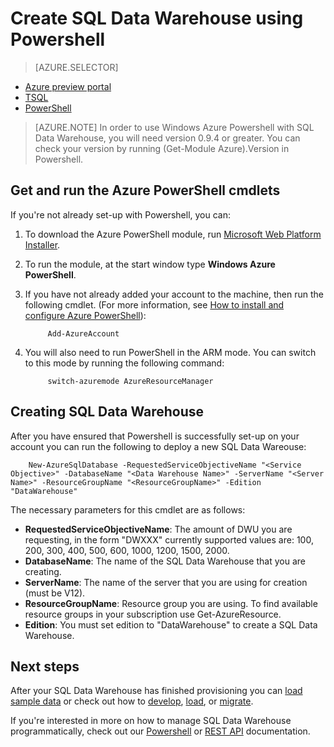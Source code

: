 <properties
   pageTitle="Create SQL Data Warehouse by using Powershell | Windows Azure"
   description="Create SQL Data Warehouse by using Powershell"
   services="sql-data-warehouse"
   documentationCenter="NA"
   authors="lodipalm"
   manager="barbkess"
   editor=""/>

<tags
	ms.service="sql-data-warehouse"
	ms.date="10/20/2015"
	wacn.date=""/>

# Create SQL Data Warehouse using Powershell

> [AZURE.SELECTOR]
- [Azure preview portal](/documentation/articles/sql-data-warehouse-get-started-provision)
- [TSQL](/documentation/articles/sql-data-warehouse-get-started-create-database-tsql)
- [PowerShell](/documentation/articles/sql-data-warehouse-get-started-provision-powershell)

> [AZURE.NOTE]  In order to use Windows Azure Powershell with SQL Data Warehouse, you will need version 0.9.4 or greater.  You can check your version by running (Get-Module Azure).Version in Powershell.

## Get and run the Azure PowerShell cmdlets
If you're not already set-up with Powershell, you can:

1. To download the Azure PowerShell module, run [Microsoft Web Platform Installer](http://go.microsoft.com/fwlink/p/?linkid=320376&clcid=0x409).
2. To run the module, at the start window type **Windows Azure PowerShell**.
3. If you have not already added your account to the machine, then run the following cmdlet. (For more information, see [How to install and configure Azure PowerShell][]):

            Add-AzureAccount

4. You will also need to run PowerShell in the ARM mode.  You can switch to this mode by running the following command:

            switch-azuremode AzureResourceManager

## Creating SQL Data Warehouse
After you have ensured that Powershell is successfully set-up on your account you can run the following to deploy a new SQL Data Wareouse:

        New-AzureSqlDatabase -RequestedServiceObjectiveName "<Service Objective>" -DatabaseName "<Data Warehouse Name>" -ServerName "<Server Name>" -ResourceGroupName "<ResourceGroupName>" -Edition "DataWarehouse"

The necessary parameters for this cmdlet are as follows:

 + **RequestedServiceObjectiveName**: The amount of DWU you are requesting, in the form "DWXXX" currently supported values are: 100, 200, 300, 400, 500, 600, 1000, 1200, 1500, 2000.
 + **DatabaseName**: The name of the SQL Data Warehouse that you are creating.
 + **ServerName**: The name of the server that you are using for creation (must be V12).
 + **ResourceGroupName**: Resource group you are using.  To find available resource groups in your subscription use Get-AzureResource.
 + **Edition**: You must set edition to "DataWarehouse" to create a SQL Data Warehouse. 

## Next steps
After your SQL Data Warehouse has finished provisioning you can [load sample data][] or check out how to [develop][], [load][], or [migrate][].

If you're interested in more on how to manage SQL Data Warehouse programmatically, check out our [Powershell][] or [REST API][] documentation.



<!--Image references-->

<!--Article references-->
[migrate]:/documentation/articles/sql-data-warehouse-overview-migrate/
[develop]:/documentation/articles/sql-data-warehouse-overview-develop/
[load]:/documentation/articles/sql-data-warehouse-overview-load/
[load sample data]: /documentation/articles/sql-data-warehouse-get-started-manually-load-samples/
[Powershell]: /documentation/articles/sql-data-warehouse-reference-powershell-cmdlets/
[REST API]: https://msdn.microsoft.com/zh-cn/library/azure/dn505719.aspx
[MSDN]:https://msdn.microsoft.com/zh-cn/library/azure/dn546722.aspx
[firewall rules]:/documentation/articles/sql-database-configure-firewall-settings/
[How to install and configure Azure PowerShell]: powershell-install-configure.md
